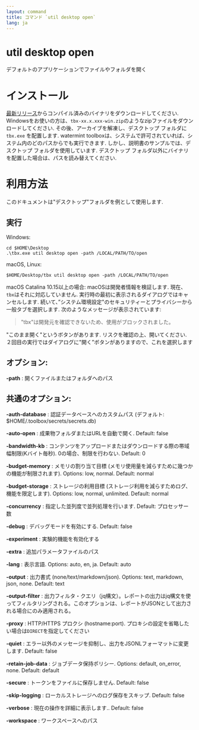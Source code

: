 ```yaml
---
layout: command
title: コマンド `util desktop open`
lang: ja
---
```


# util desktop open

デフォルトのアプリケーションでファイルやフォルダを開く 

# インストール

[最新リリース](https://github.com/watermint/toolbox/releases/latest)からコンパイル済みのバイナリをダウンロードしてください. Windowsをお使いの方は、`tbx-xx.x.xxx-win.zip`のようなzipファイルをダウンロードしてください. その後、アーカイブを解凍し、デスクトップ フォルダに `tbx.exe` を配置します.
watermint toolboxは、システムで許可されていれば、システム内のどのパスからでも実行できます. しかし、説明書のサンプルでは、デスクトップ フォルダを使用しています. デスクトップ フォルダ以外にバイナリを配置した場合は、パスを読み替えてください.

# 利用方法

このドキュメントは"デスクトップ"フォルダを例として使用します.

## 実行

Windows:
```
cd $HOME\Desktop
.\tbx.exe util desktop open -path /LOCAL/PATH/TO/open
```

macOS, Linux:
```
$HOME/Desktop/tbx util desktop open -path /LOCAL/PATH/TO/open
```

macOS Catalina 10.15以上の場合: macOSは開発者情報を検証します. 現在、`tbx`はそれに対応していません. 実行時の最初に表示されるダイアログではキャンセルします. 続いて、”システム環境設定"のセキュリティーとプライバシーから一般タブを選択します.
次のようなメッセージが表示されています:
> "tbx"は開発元を確認できないため、使用がブロックされました。

"このまま開く"というボタンがあります. リスクを確認の上、開いてください. ２回目の実行ではダイアログに"開く”ボタンがありますので、これを選択します

## オプション:

**-path**
: 開くファイルまたはフォルダへのパス

## 共通のオプション:

**-auth-database**
: 認証データベースへのカスタムパス (デフォルト: $HOME/.toolbox/secrets/secrets.db)

**-auto-open**
: 成果物フォルダまたはURLを自動で開く. Default: false

**-bandwidth-kb**
: コンテンツをアップロードまたはダウンロードする際の帯域幅制限(Kバイト毎秒). 0の場合、制限を行わない. Default: 0

**-budget-memory**
: メモリの割り当て目標 (メモリ使用量を減らすために幾つかの機能が制限されます). Options: low, normal. Default: normal

**-budget-storage**
: ストレージの利用目標 (ストレージ利用を減らすためログ、機能を限定します). Options: low, normal, unlimited. Default: normal

**-concurrency**
: 指定した並列度で並列処理を行います. Default: プロセッサー数

**-debug**
: デバッグモードを有効にする. Default: false

**-experiment**
: 実験的機能を有効化する

**-extra**
: 追加パラメータファイルのパス

**-lang**
: 表示言語. Options: auto, en, ja. Default: auto

**-output**
: 出力書式 (none/text/markdown/json). Options: text, markdown, json, none. Default: text

**-output-filter**
: 出力フィルタ・クエリ（jq構文）。レポートの出力はjq構文を使ってフィルタリングされる。このオプションは、レポートがJSONとして出力される場合にのみ適用される。

**-proxy**
: HTTP/HTTPS プロクシ (hostname:port). プロキシの設定を省略したい場合は`DIRECT`を指定してください

**-quiet**
: エラー以外のメッセージを抑制し、出力をJSONLフォーマットに変更します. Default: false

**-retain-job-data**
: ジョブデータ保持ポリシー. Options: default, on_error, none. Default: default

**-secure**
: トークンをファイルに保存しません. Default: false

**-skip-logging**
: ローカルストレージへのログ保存をスキップ. Default: false

**-verbose**
: 現在の操作を詳細に表示します.. Default: false

**-workspace**
: ワークスペースへのパス


